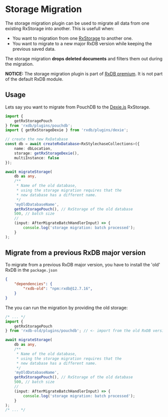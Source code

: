 # Storage Migration

The storage migration plugin can be used to migrate all data from one existing RxStorage into another. This is usefull when:

- You want to migration from one [RxStorage](./rx-storage.md) to another one.
- You want to migrate to a new major RxDB version while keeping the previous saved data.

The storage migration **drops deleted documents** and filters them out during the migration.

**NOTICE:** The storage migration plugin is part of [RxDB premium](./premium.md). It is not part of the default RxDB module.


## Usage

Lets say you want to migrate from PouchDB to the [Dexie.js](./rx-storage-dexie.md) RxStorage.

```ts
import {
    getRxStoragePouch
} from 'rxdb/plugins/pouchdb';
import { getRxStorageDexie } from 'rxdb/plugins/dexie';

// create the new RxDatabase
const db = await createRxDatabase<RxStylechaseCollections>({
    name: dbLocation,
    storage: getRxStorageDexie(),
    multiInstance: false
});

await migrateStorage(
    db as any,
    /**
     * Name of the old database,
     * using the storage migration requires that the
     * new database has a different name.
     */
    'myOldDatabaseName',
    getRxStoragePouch(), // RxStorage of the old database
    500, // batch size
    // 
    (input: AfterMigrateBatchHandlerInput) => {
        console.log('storage migration: batch processed');
    }
);
```


## Migrate from a previous RxDB major version

To migrate from a previous RxDB major version, you have to install the 'old' RxDB in the `package.json`

```json
{
    "dependencies": {
        "rxdb-old": "npm:rxdb@12.7.16",
    }
}
```

The you can run the migration by providing the old storage:

```ts
/* ... */
import {
    getRxStoragePouch
} from 'rxdb-old/plugins/pouchdb'; // <- import from the old RxDB version

await migrateStorage(
    db as any,
    /**
     * Name of the old database,
     * using the storage migration requires that the
     * new database has a different name.
     */
    'myOldDatabaseName',
    getRxStoragePouch(), // RxStorage of the old database
    500, // batch size
    // 
    (input: AfterMigrateBatchHandlerInput) => {
        console.log('storage migration: batch processed');
    }
);
/* ... */
```
